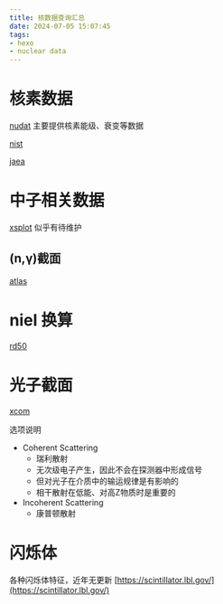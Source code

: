 ```yaml
---
title: 核数据查询汇总
date: 2024-07-05 15:07:45
tags: 
- hexo
- nuclear data
---
```


# 核素数据

[nudat](https://www.nndc.bnl.gov/nudat3/) 主要提供核素能级、衰变等数据

[nist](https://www.nist.gov/pml/productsservices/physical-reference-data)

[jaea](https://wwwndc.jaea.go.jp/index.html)

# 中子相关数据

[xsplot](https://xsplot.com/) 似乎有待维护

## (n,γ)截面

[atlas](https://www.iaea.org/resources/databases/atlas-of-neutron-capture-cross-sections)

# niel 换算

[rd50](http://rd50.web.cern.ch/)

# 光子截面

[xcom](https://physics.nist.gov/PhysRefData/Xcom/html/xcom1.html)

选项说明
- Coherent Scattering
    - 瑞利散射
    - 无次级电子产生，因此不会在探测器中形成信号
    - 但对光子在介质中的输运规律是有影响的
    - 相干散射在低能、对高Z物质时是重要的
- Incoherent Scattering
    - 康普顿散射

# 闪烁体

各种闪烁体特征，近年无更新
[https://scintillator.lbl.gov/](https://scintillator.lbl.gov/)